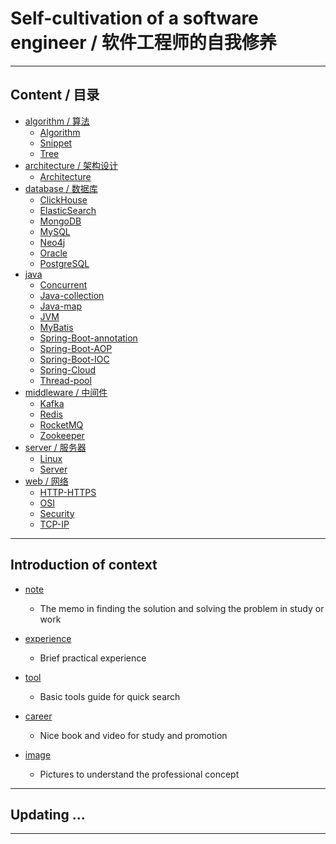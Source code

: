 # Self-cultivation of a software engineer / 软件工程师的自我修养

---

## Content / 目录

- [algorithm / 算法](https://github.com/bourneo/self-cultivation-of-a-software-engineer/blob/master/2_note/algorithm/)
    - [Algorithm](https://github.com/bourneo/self-cultivation-of-a-software-engineer/blob/master/2_note/algorithm/Algorithm.md)
    - [Snippet](https://github.com/bourneo/self-cultivation-of-a-software-engineer/blob/master/2_note/java/Snippet.md)
    - [Tree](https://github.com/bourneo/self-cultivation-of-a-software-engineer/blob/master/2_note/algorithm/Tree.md)
- [architecture / 架构设计](https://github.com/bourneo/self-cultivation-of-a-software-engineer/blob/master/2_note/architecture/)
    - [Architecture](https://github.com/bourneo/self-cultivation-of-a-software-engineer/blob/master/2_note/architecture/Architecture.md)
- [database / 数据库](https://github.com/bourneo/self-cultivation-of-a-software-engineer/blob/master/2_note/database/)
    - [ClickHouse](https://github.com/bourneo/self-cultivation-of-a-software-engineer/blob/master/2_note/database/ClickHouse.md)
    - [ElasticSearch](https://github.com/bourneo/self-cultivation-of-a-software-engineer/blob/master/2_note/database/ElasticSearch.md)
    - [MongoDB](https://github.com/bourneo/self-cultivation-of-a-software-engineer/blob/master/2_note/database/MongoDB.md)
    - [MySQL](https://github.com/bourneo/self-cultivation-of-a-software-engineer/blob/master/2_note/database/MySQL.md)
    - [Neo4j](https://github.com/bourneo/self-cultivation-of-a-software-engineer/blob/master/2_note/database/Neo4j.md)
    - [Oracle](https://github.com/bourneo/self-cultivation-of-a-software-engineer/blob/master/2_note/database/Oracle.md)
    - [PostgreSQL](https://github.com/bourneo/self-cultivation-of-a-software-engineer/blob/master/2_note/database/PostgreSQL.md)
- [java](https://github.com/bourneo/self-cultivation-of-a-software-engineer/blob/master/2_note/java/)
    - [Concurrent](https://github.com/bourneo/self-cultivation-of-a-software-engineer/blob/master/2_note/java/Concurrent.md)
    - [Java-collection](https://github.com/bourneo/self-cultivation-of-a-software-engineer/blob/master/2_note/java/Java-collection.md)
    - [Java-map](https://github.com/bourneo/self-cultivation-of-a-software-engineer/blob/master/2_note/java/Java-map.md)
    - [JVM](https://github.com/bourneo/self-cultivation-of-a-software-engineer/blob/master/2_note/java/JVM.md)
    - [MyBatis](https://github.com/bourneo/self-cultivation-of-a-software-engineer/blob/master/2_note/java/MyBatis.md)
    - [Spring-Boot-annotation](https://github.com/bourneo/self-cultivation-of-a-software-engineer/blob/master/2_note/java/Spring-Boot-annotation.md)
    - [Spring-Boot-AOP](https://github.com/bourneo/self-cultivation-of-a-software-engineer/blob/master/2_note/java/Spring-Boot-AOP.md)
    - [Spring-Boot-IOC](https://github.com/bourneo/self-cultivation-of-a-software-engineer/blob/master/2_note/java/Spring-Boot-IOC.md)
    - [Spring-Cloud](https://github.com/bourneo/self-cultivation-of-a-software-engineer/blob/master/2_note/java/Spring-Cloud.md)
    - [Thread-pool](https://github.com/bourneo/self-cultivation-of-a-software-engineer/blob/master/2_note/java/Thread-pool.md)
- [middleware / 中间件](https://github.com/bourneo/self-cultivation-of-a-software-engineer/blob/master/2_note/middleware/)
    - [Kafka](https://github.com/bourneo/self-cultivation-of-a-software-engineer/blob/master/2_note/middleware/Kafka.md)
    - [Redis](https://github.com/bourneo/self-cultivation-of-a-software-engineer/blob/master/2_note/middleware/Redis.md)
    - [RocketMQ](https://github.com/bourneo/self-cultivation-of-a-software-engineer/blob/master/2_note/middleware/RocketMQ.md)
    - [Zookeeper](https://github.com/bourneo/self-cultivation-of-a-software-engineer/blob/master/2_note/middleware/Zookeeper.md)
- [server / 服务器](https://github.com/bourneo/self-cultivation-of-a-software-engineer/blob/master/2_note/server/)
    - [Linux](https://github.com/bourneo/self-cultivation-of-a-software-engineer/blob/master/2_note/server/Linux.md)
    - [Server](https://github.com/bourneo/self-cultivation-of-a-software-engineer/blob/master/2_note/server/Server.md)
- [web / 网络](https://github.com/bourneo/self-cultivation-of-a-software-engineer/blob/master/2_note/web/)
    - [HTTP-HTTPS](https://github.com/bourneo/self-cultivation-of-a-software-engineer/blob/master/2_note/web/HTTP-HTTPS.md)
    - [OSI](https://github.com/bourneo/self-cultivation-of-a-software-engineer/blob/master/2_note/web/OSI.md)
    - [Security](https://github.com/bourneo/self-cultivation-of-a-software-engineer/blob/master/2_note/web/Security.md)
    - [TCP-IP](https://github.com/bourneo/self-cultivation-of-a-software-engineer/blob/master/2_note/web/TCP-IP.md)

---

## Introduction of context

- [note](https://github.com/bourneo/self-cultivation-of-a-software-engineer/blob/master/2_note/java)
    - The memo in finding the solution and solving the problem in study or work


- [experience](https://github.com/bourneo/self-cultivation-of-a-software-engineer/blob/master/3_experience)
    - Brief practical experience


- [tool](https://github.com/bourneo/self-cultivation-of-a-software-engineer/blob/master/5_tool)
    - Basic tools guide for quick search


- [career](https://github.com/bourneo/self-cultivation-of-a-software-engineer/blob/master/6_career)
    - Nice book and video for study and promotion


- [image](https://github.com/bourneo/self-cultivation-of-a-software-engineer/blob/master/7_image/java)
    - Pictures to understand the professional concept

---

## Updating ...

---


